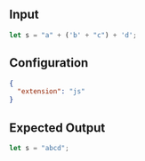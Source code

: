 
## Input
```javascript input
let s = "a" + ('b' + "c") + 'd';
```

## Configuration
```json configuration
{
  "extension": "js"
}
```

## Expected Output
```javascript expected output
let s = "abcd";
```
